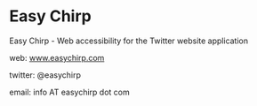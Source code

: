 Easy Chirp
==========

Easy Chirp - Web accessibility for the Twitter website application

web: www.easychirp.com

twitter: @easychirp

email: info AT easychirp dot com
